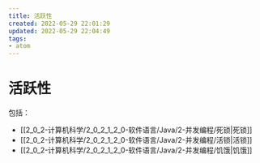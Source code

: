 ```yaml
---
title: 活跃性
created: 2022-05-29 22:01:29
updated: 2022-05-29 22:04:49
tags: 
- atom
---
```

# 活跃性

包括：

- [[2_0_2-计算机科学/2_0_2_1_2_0-软件语言/Java/2-并发编程/死锁|死锁]]
- [[2_0_2-计算机科学/2_0_2_1_2_0-软件语言/Java/2-并发编程/活锁|活锁]]
- [[2_0_2-计算机科学/2_0_2_1_2_0-软件语言/Java/2-并发编程/饥饿|饥饿]]